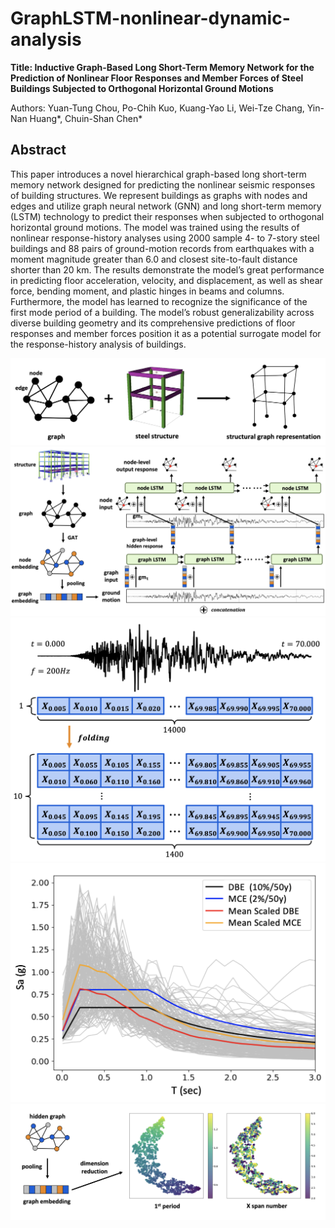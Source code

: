 # GraphLSTM-nonlinear-dynamic-analysis
**Title: Inductive Graph-Based Long Short-Term Memory Network for the Prediction of Nonlinear Floor Responses and Member Forces of Steel Buildings Subjected to Orthogonal Horizontal Ground Motions**

Authors: Yuan-Tung Chou, Po-Chih Kuo, Kuang-Yao Li, Wei-Tze Chang, Yin-Nan Huang*, Chuin-Shan Chen*

## Abstract
This paper introduces a novel hierarchical graph-based long short-term memory network designed for predicting the nonlinear seismic responses of building structures. We represent buildings as graphs with nodes and edges and utilize graph neural network (GNN) and long short-term memory (LSTM) technology to predict their responses when subjected to orthogonal horizontal ground motions. The model was trained using the results of nonlinear response-history analyses using 2000 sample 4- to 7-story steel buildings and 88 pairs of ground-motion records from earthquakes with a moment magnitude greater than 6.0 and closest site-to-fault distance shorter than 20 km. The results demonstrate the model’s great performance in predicting floor acceleration, velocity, and displacement, as well as shear force, bending moment, and plastic hinges in beams and columns. Furthermore, the model has learned to recognize the significance of the first mode period of a building. The model’s robust generalizability across diverse building geometry and its comprehensive predictions of floor responses and member forces position it as a potential surrogate model for the response-history analysis of buildings.

![structure as graph](figures/structural_graph_representation.png)
![GraphLSTM](figures/hierarchical_graph_lstm.png)
![Ground Motion Folding](figures/ground_motion_folding.png)
![Ground Motions Scaling](figures/ground_motion_scaling.png)
![Graph Embedding Visualization](figures/graph_embedding_visualization.png)